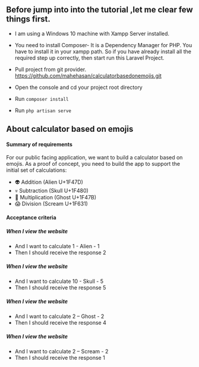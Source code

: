 ## Before jump into into the tutorial ,let me clear few things first.
- I am using a Windows 10 machine with Xampp Server installed.
- You need to install Composer- It is a Dependency Manager for PHP. You have to install it in your xampp path.
So if you have already install all the required step up correctly, then start run this Laravel Project.

- Pull project from git provider. https://github.com/mahehasan/calculatorbasedonemojis.git
- Open the console and cd your project root directory
- Run `composer install`
- Run `php artisan serve`

## About calculator based on emojis

#### Summary of requirements
For our public facing application, we want to build a calculator based on emojis. As a proof 
of concept, you need to build the app to support the initial set of calculations:
- 👽 Addition (Alien U+1F47D)
- 💀 Subtraction (Skull U+1F480)
- 👻 Multiplication (Ghost U+1F47B)
- 😱 Division (Scream U+1F631)

#### Acceptance criteria
##### When I view the website
- And I want to calculate 1 - Alien - 1
- Then I should receive the response 2 
##### When I view the website
- And I want to calculate 10 - Skull - 5
- Then I should receive the response 5
##### When I view the website
- And I want to calculate 2 – Ghost - 2
- Then I should receive the response 4
##### When I view the website
- And I want to calculate 2 – Scream - 2
- Then I should receive the response 1
